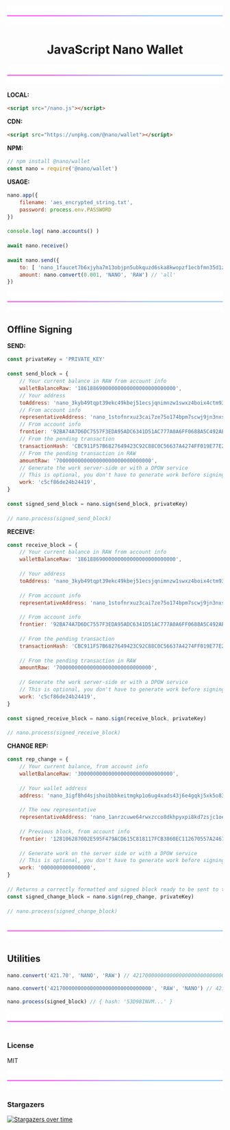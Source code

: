 ![line](https://github.com/fwd/n2/raw/master/.github/line.png)

<h1 align="center">JavaScript Nano Wallet</h1>

![line](https://github.com/fwd/n2/raw/master/.github/line.png)

**LOCAL:**
```html
<script src="/nano.js"></script>
```

**CDN:**
```html
<script src="https://unpkg.com/@nano/wallet"></script>
```

**NPM:**
```js
// npm install @nano/wallet
const nano = require('@nano/wallet')
```

**USAGE:**
```js
nano.app({ 
    filename: 'aes_encrypted_string.txt', 
    password: process.env.PASSWORD 
})

console.log( nano.accounts() )

await nano.receive()

await nano.send({ 
    to: [ 'nano_1faucet7b6xjyha7m13objpn5ubkquzd6ska8kwopzf1ecbfmn35d1zey3ys' ], 
    amount: nano.convert(0.001, 'NANO', 'RAW') // 'all'
})
```
![line](https://github.com/fwd/n2/raw/master/.github/line.png)

## Offline Signing

**SEND:**

```js
const privateKey = 'PRIVATE_KEY'

const send_block = {
    // Your current balance in RAW from account info
    walletBalanceRaw: '18618869000000000000000000000000',
    // Your address
    toAddress: 'nano_3kyb49tqpt39ekc49kbej51ecsjqnimnzw1swxz4boix4ctm93w517umuiw8',
    // From account info
    representativeAddress: 'nano_1stofnrxuz3cai7ze75o174bpm7scwj9jn3nxsn8ntzg784jf1gzn1jjdkou',
    // From account info
    frontier: '92BA74A7D6DC7557F3EDA95ADC6341D51AC777A0A6FF0688A5C492AB2B2CB40D',
    // From the pending transaction
    transactionHash: 'CBC911F57B6827649423C92C88C0C56637A4274FF019E77E24D61D12B5338783',
    // From the pending transaction in RAW
    amountRaw: '7000000000000000000000000000000',
    // Generate the work server-side or with a DPOW service
    // This is optional, you don't have to generate work before signing the transaction
    work: 'c5cf86de24b24419',
}

const signed_send_block = nano.sign(send_block, privateKey)

// nano.process(signed_send_block)
```

**RECEIVE:**
```js
const receive_block = {
    // Your current balance in RAW from account info
    walletBalanceRaw: '18618869000000000000000000000000',

    // Your address
    toAddress: 'nano_3kyb49tqpt39ekc49kbej51ecsjqnimnzw1swxz4boix4ctm93w517umuiw8',

    // From account info
    representativeAddress: 'nano_1stofnrxuz3cai7ze75o174bpm7scwj9jn3nxsn8ntzg784jf1gzn1jjdkou',

    // From account info
    frontier: '92BA74A7D6DC7557F3EDA95ADC6341D51AC777A0A6FF0688A5C492AB2B2CB40D',

    // From the pending transaction
    transactionHash: 'CBC911F57B6827649423C92C88C0C56637A4274FF019E77E24D61D12B5338783',

    // From the pending transaction in RAW
    amountRaw: '7000000000000000000000000000000',

    // Generate the work server-side or with a DPOW service
    // This is optional, you don't have to generate work before signing the transaction
    work: 'c5cf86de24b24419',
}

const signed_receive_block = nano.sign(receive_block, privateKey)

// nano.process(signed_receive_block)
```

**CHANGE REP:**
```js
const rep_change = {
    // Your current balance, from account info
    walletBalanceRaw: '3000000000000000000000000000000',

    // Your wallet address
    address: 'nano_3igf8hd4sjshoibbbkeitmgkp1o6ug4xads43j6e4gqkj5xk5o83j8ja9php',

    // The new representative
    representativeAddress: 'nano_1anrzcuwe64rwxzcco8dkhpyxpi8kd7zsjc1oeimpc3ppca4mrjtwnqposrs',

    // Previous block, from account info
    frontier: '128106287002E595F479ACD615C818117FCB3860EC112670557A2467386249D4',

    // Generate work on the server side or with a DPOW service
    // This is optional, you don't have to generate work before signing the transaction
    work: '0000000000000000',
}

// Returns a correctly formatted and signed block ready to be sent to the blockchain
const signed_change_block = nano.sign(rep_change, privateKey)

// nano.process(signed_change_block)
```

![line](https://github.com/fwd/n2/raw/master/.github/line.png)

## Utilities

```js
nano.convert('421.70', 'NANO', 'RAW') // 421700000000000000000000000000000
```
```js
nano.convert('421700000000000000000000000000000', 'RAW', 'NANO') // 421.70
```
```js
nano.process(signed_block) // { hash: '53D98INVM...' }
```

![line](https://github.com/fwd/n2/raw/master/.github/line.png)

### License

MIT

![line](https://github.com/fwd/n2/raw/master/.github/line.png)

### Stargazers

[![Stargazers over time](https://starchart.cc/fwd/nano-offline.svg)](https://github.com/fwd/nano-offline)
